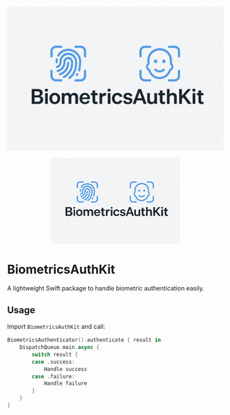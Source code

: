 ![BiometricsAuthKit](banner_.png)
<p align="center">
  <img src="banner_.png" alt="BiometricsAuthKit Banner" width="300"/>
</p>

# BiometricsAuthKit

A lightweight Swift package to handle biometric authentication easily.

## Usage

Import `BiometricsAuthKit` and call:

```swift
BiometricsAuthenticator().authenticate { result in
    DispatchQueue.main.async {
        switch result {
        case .success:
            Handle success
        case .failure:
            Handle failure
        }
    }
}
